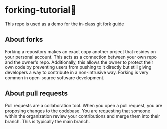 # forking-tutorial🍴

This repo is used as a demo for the in-class git fork guide

## About forks

Forking a repository makes an exact copy another project that resides on your personal account. This acts as a connection between your own repo and the owner's repo. Additionally, this allows the owner to protect their own code by preventing users from pushing to it directly but still giving developers a way to contribute in a non-intrusive way. Forking is very common in open-source software development.

## About pull requests

Pull requests are a collaboration tool. When you open a pull request, you are proposing changes to the codebase. You are requesting that someone within the organization review your contributions and merge them into their branch. This is typically the main branch.
